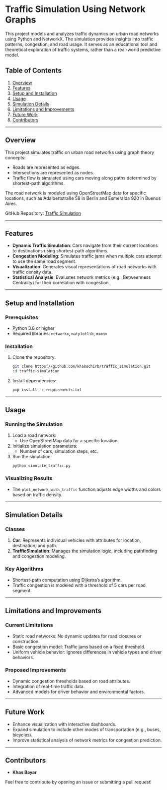 # Traffic Simulation Using Network Graphs

This project models and analyzes traffic dynamics on urban road networks using Python and NetworkX. The simulation provides insights into traffic patterns, congestion, and road usage. It serves as an educational tool and theoretical exploration of traffic systems, rather than a real-world predictive model.

## Table of Contents
1. [Overview](#overview)
2. [Features](#features)
3. [Setup and Installation](#setup-and-installation)
4. [Usage](#usage)
5. [Simulation Details](#simulation-details)
6. [Limitations and Improvements](#limitations-and-improvements)
7. [Future Work](#future-work)
8. [Contributors](#contributors)

---

## Overview

This project simulates traffic on urban road networks using graph theory concepts:
- Roads are represented as edges.
- Intersections are represented as nodes.
- Traffic flow is simulated using cars moving along paths determined by shortest-path algorithms.

The road network is modeled using OpenStreetMap data for specific locations, such as Adalbertstraße 58 in Berlin and Esmeralda 920 in Buenos Aires.

GitHub Repository: [Traffic Simulation](https://github.com/khasochirb/traffic_simulation)

---

## Features

- **Dynamic Traffic Simulation**: Cars navigate from their current locations to destinations using shortest-path algorithms.
- **Congestion Modeling**: Simulates traffic jams when multiple cars attempt to use the same road segment.
- **Visualization**: Generates visual representations of road networks with traffic density data.
- **Statistical Analysis**: Evaluates network metrics (e.g., Betweenness Centrality) for their correlation with congestion.

---

## Setup and Installation

### Prerequisites
- Python 3.8 or higher
- Required libraries: `networkx`, `matplotlib`, `osmnx`

### Installation
1. Clone the repository:
   ```bash
   git clone https://github.com/khasochirb/traffic_simulation.git
   cd traffic-simulation
   ```
2. Install dependencies:
   ```bash
   pip install -r requirements.txt
   ```

---

## Usage

### Running the Simulation
1. Load a road network:
   - Use OpenStreetMap data for a specific location.
2. Initialize simulation parameters:
   - Number of cars, simulation steps, etc.
3. Run the simulation:
   ```python
   python simulate_traffic.py
   ```

### Visualizing Results
- The `plot_network_with_traffic` function adjusts edge widths and colors based on traffic density.

---

## Simulation Details

### Classes
1. **Car**: Represents individual vehicles with attributes for location, destination, and path.
2. **TrafficSimulation**: Manages the simulation logic, including pathfinding and congestion modeling.

### Key Algorithms
- Shortest-path computation using Dijkstra’s algorithm.
- Traffic congestion is modeled with a threshold of 5 cars per road segment.

---

## Limitations and Improvements

### Current Limitations
- Static road networks: No dynamic updates for road closures or construction.
- Basic congestion model: Traffic jams based on a fixed threshold.
- Uniform vehicle behavior: Ignores differences in vehicle types and driver behaviors.

### Proposed Improvements
- Dynamic congestion thresholds based on road attributes.
- Integration of real-time traffic data.
- Advanced models for driver behavior and environmental factors.

---

## Future Work

- Enhance visualization with interactive dashboards.
- Expand simulation to include other modes of transportation (e.g., buses, bicycles).
- Improve statistical analysis of network metrics for congestion prediction.

---

## Contributors

- **Khas Bayar**


Feel free to contribute by opening an issue or submitting a pull request!
